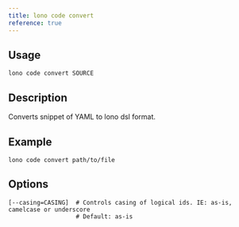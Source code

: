 ```yaml
---
title: lono code convert
reference: true
---
```


## Usage

    lono code convert SOURCE

## Description

Converts snippet of YAML to lono dsl format.

## Example

    lono code convert path/to/file


## Options

```
[--casing=CASING]  # Controls casing of logical ids. IE: as-is, camelcase or underscore
                   # Default: as-is
```
